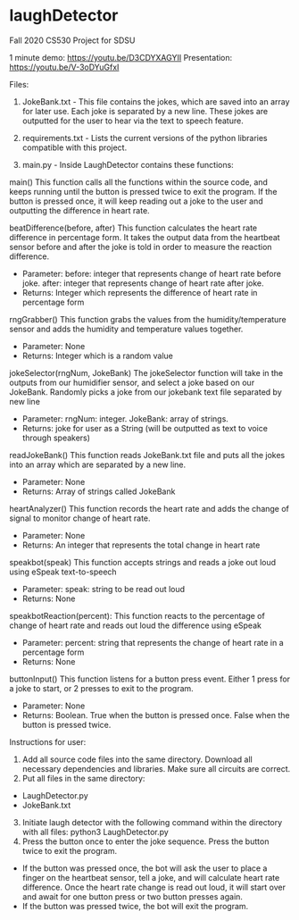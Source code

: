 # laughDetector
Fall 2020 CS530 Project for SDSU

1 minute demo: https://youtu.be/D3CDYXAGYII
Presentation: https://youtu.be/V-3oDYuGfxI

Files: 
1. JokeBank.txt - This file contains the jokes, which are saved into an array for later use. Each joke is separated by a new line. These jokes are outputted for the user to hear via the text to speech feature.

2. requirements.txt - Lists the current versions of the python libraries compatible with this project.

3. main.py - Inside LaughDetector contains these functions:


main()
This function calls all the functions within the source code, and keeps running until the button is pressed twice to exit the program. If the button is pressed once, it will keep reading out a joke to the user and outputting the difference in heart rate.

beatDifference(before, after)
This function calculates the heart rate difference in percentage form. It takes the output data from the heartbeat sensor before and after the joke is told in order to measure the reaction difference.  
- Parameter: 
before: integer that represents change of heart rate before joke.
after: integer that represents change of heart rate after joke.
- Returns: 
Integer which represents the difference of heart rate in percentage form 

rngGrabber()
This function grabs the values from the humidity/temperature sensor and adds the humidity and temperature values together. 
- Parameter: 
None
- Returns: 
Integer which is a random value

jokeSelector(rngNum, JokeBank)
The jokeSelector function will take in the outputs from our humidifier sensor, and select a joke based on our JokeBank. Randomly picks a joke from our jokebank text file separated by new line
- Parameter: 
rngNum: integer.
JokeBank: array of strings.
- Returns: joke for user as a String (will be outputted as text to voice through speakers)

readJokeBank()
This function reads JokeBank.txt file and puts all the jokes into an array which are separated by a new line.
- Parameter:
None
- Returns:
Array of strings called JokeBank

heartAnalyzer()
This function records the heart rate and adds the change of signal to monitor change of heart rate.
- Parameter:
None
- Returns:
An integer that represents the total change in heart rate

speakbot(speak)
This function accepts strings and reads a joke out loud using eSpeak text-to-speech
- Parameter:
speak: string to be read out loud
- Returns:
None

speakbotReaction(percent):
This function reacts to the percentage of change of heart rate and reads out loud the difference using eSpeak
- Parameter:
percent: string that represents the change of heart rate in a percentage form
- Returns:
None

buttonInput()
This function listens for a button press event. Either 1 press for a joke to start, or 2 presses to exit to the program.
- Parameter:
None
- Returns:
Boolean. True when the button is pressed once. False when the button is pressed twice.

Instructions for user: 
1) Add all source code files into the same directory. Download all necessary dependencies and libraries. Make sure all circuits are correct.
2) Put all files in the same directory: 
- LaughDetector.py
- JokeBank.txt
3) Initiate laugh detector with the following command within the directory with all files:
python3 LaughDetector.py
4) Press the button once to enter the joke sequence. Press the button twice to exit the program.
- If the button was pressed once, the bot will ask the user to place a finger on the heartbeat sensor, tell a joke, and will calculate heart rate difference. Once the heart rate change is read out loud, it will start over and await for one button press or two button presses again.
- If the button was pressed twice, the bot will exit the program.
